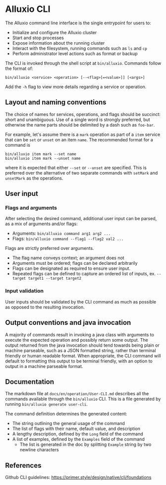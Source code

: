 # Alluxio CLI

The Alluxio command line interface is the single entrypoint for users to:
- Initialize and configure the Alluxio cluster
- Start and stop processes
- Expose information about the running cluster
- Interact with the filesystem, running commands such as `ls` and `cp`
- Perform administrator level actions such as format or backup

The CLI is invoked through the shell script at `bin/alluxio`.
Commands follow the format of:
```console
bin/alluxio <service> <operation> [--<flag>[=<value>]] [<args>]
```

Add the `-h` flag to view more details regarding a service or operation.

## Layout and naming conventions

The choice of names for services, operations, and flags should be succinct: short and unambiguous.
Use of a single word is strongly preferred, but otherwise the name parts should be delimited by a dash such as `foo-bar`.

For example, let's assume there is a `mark` operation as part of a `item` service that can be `set` or `unset` on an item `name`.
The recommended format for a command is
```console
bin/alluxio item mark --set name
bin/alluxio item mark --unset name
```
where it is expected that either `--set` or `--unset` are specified.
This is preferred over the alternative of two separate commands with `setMark` and `unsetMark` as the operations.

## User input

### Flags and arguments
After selecting the desired command, additional user input can be parsed, as a mix of arguments and/or flags:
- Arguments: `bin/alluxio command arg1 arg2 ...`
- Flags: `bin/alluxio command --flag1 --flag2 val2 ...`

Flags are strictly preferred over arguments.
- The flag name conveys context; an argument does not
- Arguments must be ordered; flags can be declared arbitrarily
- Flags can be designated as required to ensure user input.
- Repeated flags can be defined to capture an ordered list of inputs, ex. `--target target1 --target target2`

### Input validation

User inputs should be validated by the CLI command as much as possible as opposed to the resulting invocation.

## Output conventions and java invocation

A majority of commands result in invoking a java class with arguments to execute the expected operation and possibly return some output.
The output returned from the java invocation should tend towards being plain or machine parseable, such as a JSON formatted string,
rather than terminal friendly or human readable format.
When appropriate, the CLI command will default to formatting this output to be terminal friendly, with an option to output in a machine parseable format.

## Documentation

The markdown file at `docs/en/operation/User-CLI.md` describes all the commands available through the `bin/alluxio` CLI.
This is a file generated by running `bin/alluxio generate user-cli`.

The command definition determines the generated content:
- The string outlining the general usage of the command
- The list of flags with their name, default value, and description
- A lengthy description, defined by the `Long` field of the command
- A list of examples, defined by the `Examples` field of the command
  - The list is generated in the doc by splitting `Example` string by two newline characters

## References

Github CLI guidelines: https://primer.style/design/native/cli/foundations
